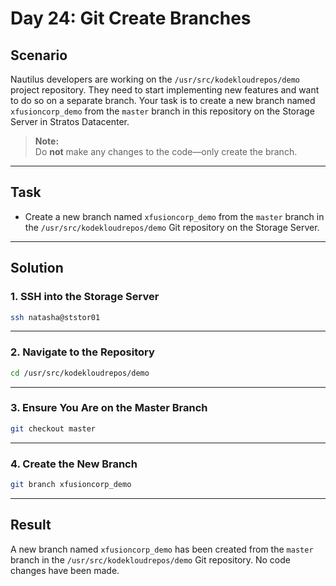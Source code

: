 # Day 24: Git Create Branches

## Scenario

Nautilus developers are working on the `/usr/src/kodekloudrepos/demo` project repository. They need to start implementing new features and want to do so on a separate branch. Your task is to create a new branch named `xfusioncorp_demo` from the `master` branch in this repository on the Storage Server in Stratos Datacenter.

> **Note:**  
> Do **not** make any changes to the code—only create the branch.

---

## Task

- Create a new branch named `xfusioncorp_demo` from the `master` branch in the `/usr/src/kodekloudrepos/demo` Git repository on the Storage Server.

---

## Solution

### 1. SSH into the Storage Server

```bash
ssh natasha@ststor01
```

---

### 2. Navigate to the Repository

```bash
cd /usr/src/kodekloudrepos/demo
```

---

### 3. Ensure You Are on the Master Branch

```bash
git checkout master
```

---

### 4. Create the New Branch

```bash
git branch xfusioncorp_demo
```

---

## Result

A new branch named `xfusioncorp_demo` has been created from the `master` branch in the `/usr/src/kodekloudrepos/demo` Git repository. No code changes have been made.
